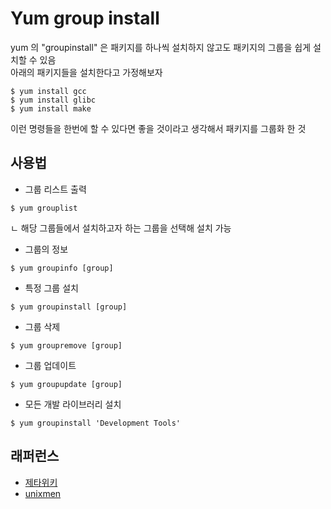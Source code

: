 # Yum group install
yum 의 "groupinstall" 은 패키지를 하나씩 설치하지 않고도 패키지의 그룹을 쉽게 설치할 수 있음   
아래의 패키지들을 설치한다고 가정해보자   
```shell script
$ yum install gcc
$ yum install glibc
$ yum install make
```
이런 명령들을 한번에 할 수 있다면 좋을 것이라고 생각해서 패키지를 그룹화 한 것   

## 사용법 
- 그룹 리스트 출력 
```shell script
$ yum grouplist
```
ㄴ 해당 그룹들에서 설치하고자 하는 그룹을 선택해 설치 가능 

- 그룹의 정보 
```shell script
$ yum groupinfo [group]
```

- 특정 그룹 설치 
```shell script
$ yum groupinstall [group]
```

- 그룹 삭제
```shell script
$ yum groupremove [group]
```

- 그룹 업데이트
```shell script
$ yum groupupdate [group]
```

- 모든 개발 라이브러리 설치 
```shell script
$ yum groupinstall 'Development Tools'
```


## 래퍼런스 
- [제타위키](https://zetawiki.com/wiki/YUM_'Development_Tools'_%EA%B7%B8%EB%A3%B9_%EC%84%A4%EC%B9%98)
- [unixmen](https://unixmen.com/yum-groupinstall-a-quick-introduction/)
